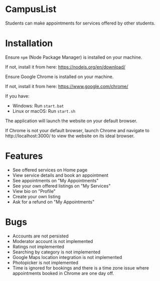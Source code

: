 # CampusList
Students can make appointments for services offered by other students.

# Installation
Ensure `npm` (Node Package Manager) is installed on your machine. 

If not, install it from here: https://nodejs.org/en/download/

Ensure Google Chrome is installed on your machine. 

If not, install it from here: https://www.google.com/chrome/

If you have:
- Windows: Run `start.bat`
- Linux or macOS: Run `start.sh`

The application will launch the website on your default browser.

If Chrome is not your default browser, launch Chrome and navigate to http://localhost:3000/ to view the website on its ideal browser.

# Features
- See offered services on Home page
- View service details and book an appointment
- See appointments on "My Appointments"
- See your own offered listings on "My Services"
- View bio on "Profile"
- Create your own listing
- Ask for a refund on "My Appointments"

# Bugs
- Accounts are not persisted
- Moderator account is not implemented
- Ratings not implemented
- Searching by category is not implemented
- Google Maps location integration is not implemented
- Photopicker is not implemented
- Time is ignored for bookings and there is a time zone issue where appointments booked in Chrome are one day off.
